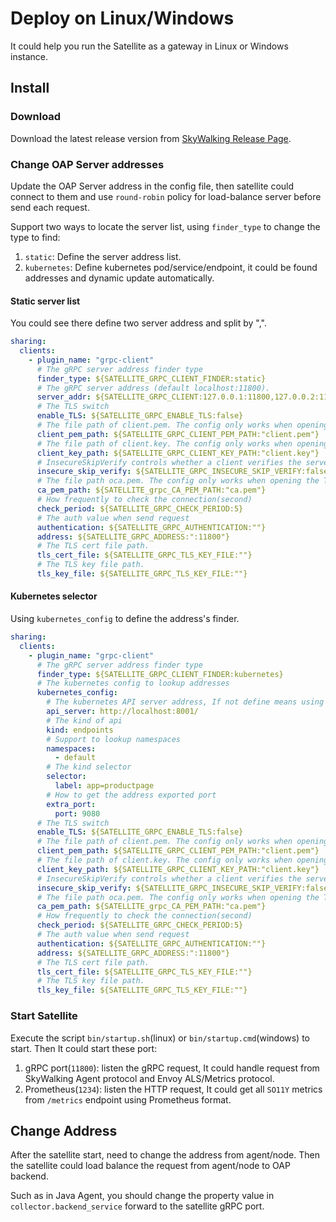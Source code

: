 # Deploy on Linux/Windows

It could help you run the Satellite as a gateway in Linux or Windows instance.

## Install

### Download

Download the latest release version from [SkyWalking Release Page](https://skywalking.apache.org/downloads/#SkyWalkingSatellite).

### Change OAP Server addresses

Update the OAP Server address in the config file, then satellite could connect to them and use `round-robin` policy for load-balance server before send each request.

Support two ways to locate the server list, using `finder_type` to change the type to find:
1. `static`: Define the server address list.
2. `kubernetes`: Define kubernetes pod/service/endpoint, it could be found addresses and dynamic update automatically.

#### Static server list

You could see there define two server address and split by ",".

```yaml
sharing:
  clients:
    - plugin_name: "grpc-client"
      # The gRPC server address finder type
      finder_type: ${SATELLITE_GRPC_CLIENT_FINDER:static}
      # The gRPC server address (default localhost:11800).
      server_addr: ${SATELLITE_GRPC_CLIENT:127.0.0.1:11800,127.0.0.2:11800}
      # The TLS switch
      enable_TLS: ${SATELLITE_GRPC_ENABLE_TLS:false}
      # The file path of client.pem. The config only works when opening the TLS switch.
      client_pem_path: ${SATELLITE_GRPC_CLIENT_PEM_PATH:"client.pem"}
      # The file path of client.key. The config only works when opening the TLS switch.
      client_key_path: ${SATELLITE_GRPC_CLIENT_KEY_PATH:"client.key"}
      # InsecureSkipVerify controls whether a client verifies the server's certificate chain and host name.
      insecure_skip_verify: ${SATELLITE_GRPC_INSECURE_SKIP_VERIFY:false}
      # The file path oca.pem. The config only works when opening the TLS switch.
      ca_pem_path: ${SATELLITE_grpc_CA_PEM_PATH:"ca.pem"}
      # How frequently to check the connection(second)
      check_period: ${SATELLITE_GRPC_CHECK_PERIOD:5}
      # The auth value when send request
      authentication: ${SATELLITE_GRPC_AUTHENTICATION:""}
      address: ${SATELLITE_GRPC_ADDRESS:":11800"}
      # The TLS cert file path.
      tls_cert_file: ${SATELLITE_GRPC_TLS_KEY_FILE:""}
      # The TLS key file path.
      tls_key_file: ${SATELLITE_GRPC_TLS_KEY_FILE:""}
```

#### Kubernetes selector

Using `kubernetes_config` to define the address's finder.

```yaml
sharing:
  clients:
    - plugin_name: "grpc-client"
      # The gRPC server address finder type
      finder_type: ${SATELLITE_GRPC_CLIENT_FINDER:kubernetes}
      # The kubernetes config to lookup addresses
      kubernetes_config:
        # The kubernetes API server address, If not define means using in kubernetes mode to connect
        api_server: http://localhost:8001/
        # The kind of api
        kind: endpoints
        # Support to lookup namespaces
        namespaces:
          - default
        # The kind selector
        selector:
          label: app=productpage
        # How to get the address exported port
        extra_port:
          port: 9080
      # The TLS switch
      enable_TLS: ${SATELLITE_GRPC_ENABLE_TLS:false}
      # The file path of client.pem. The config only works when opening the TLS switch.
      client_pem_path: ${SATELLITE_GRPC_CLIENT_PEM_PATH:"client.pem"}
      # The file path of client.key. The config only works when opening the TLS switch.
      client_key_path: ${SATELLITE_GRPC_CLIENT_KEY_PATH:"client.key"}
      # InsecureSkipVerify controls whether a client verifies the server's certificate chain and host name.
      insecure_skip_verify: ${SATELLITE_GRPC_INSECURE_SKIP_VERIFY:false}
      # The file path oca.pem. The config only works when opening the TLS switch.
      ca_pem_path: ${SATELLITE_grpc_CA_PEM_PATH:"ca.pem"}
      # How frequently to check the connection(second)
      check_period: ${SATELLITE_GRPC_CHECK_PERIOD:5}
      # The auth value when send request
      authentication: ${SATELLITE_GRPC_AUTHENTICATION:""}
      address: ${SATELLITE_GRPC_ADDRESS:":11800"}
      # The TLS cert file path.
      tls_cert_file: ${SATELLITE_GRPC_TLS_KEY_FILE:""}
      # The TLS key file path.
      tls_key_file: ${SATELLITE_GRPC_TLS_KEY_FILE:""}
```

### Start Satellite

Execute the script `bin/startup.sh`(linux) or `bin/startup.cmd`(windows) to start. Then It could start these port:
1. gRPC port(`11800`): listen the gRPC request, It could handle request from SkyWalking Agent protocol and Envoy ALS/Metrics protocol.
2. Prometheus(`1234`): listen the HTTP request, It could get all `SO11Y` metrics from `/metrics` endpoint using Prometheus format.

## Change Address

After the satellite start, need to change the address from agent/node. Then the satellite could load balance the request from agent/node to OAP backend.

Such as in Java Agent, you should change the property value in `collector.backend_service` forward to the satellite gRPC port.
